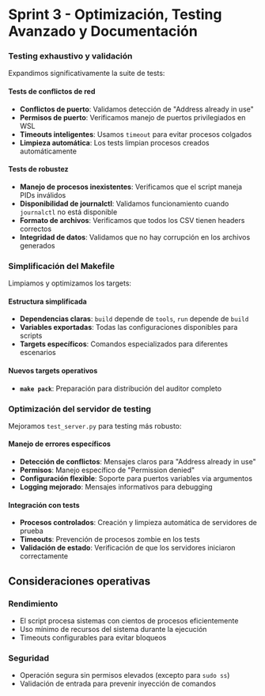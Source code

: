 # Sprint 3 - Optimización, Testing Avanzado y Documentación

### Testing exhaustivo y validación

Expandimos significativamente la suite de tests:

#### Tests de conflictos de red

- **Conflictos de puerto**: Validamos detección de "Address already in use"
- **Permisos de puerto**: Verificamos manejo de puertos privilegiados en WSL
- **Timeouts inteligentes**: Usamos `timeout` para evitar procesos colgados
- **Limpieza automática**: Los tests limpian procesos creados automáticamente

#### Tests de robustez

- **Manejo de procesos inexistentes**: Verificamos que el script maneja PIDs inválidos
- **Disponibilidad de journalctl**: Validamos funcionamiento cuando `journalctl` no está disponible
- **Formato de archivos**: Verificamos que todos los CSV tienen headers correctos
- **Integridad de datos**: Validamos que no hay corrupción en los archivos generados

### Simplificación del Makefile

Limpiamos y optimizamos los targets:

#### Estructura simplificada

- **Dependencias claras**: `build` depende de `tools`, `run` depende de `build`
- **Variables exportadas**: Todas las configuraciones disponibles para scripts
- **Targets específicos**: Comandos especializados para diferentes escenarios

#### Nuevos targets operativos

- **`make pack`**: Preparación para distribución del auditor completo

### Optimización del servidor de testing

Mejoramos `test_server.py` para testing más robusto:

#### Manejo de errores específicos

- **Detección de conflictos**: Mensajes claros para "Address already in use"
- **Permisos**: Manejo específico de "Permission denied"
- **Configuración flexible**: Soporte para puertos variables via argumentos
- **Logging mejorado**: Mensajes informativos para debugging

#### Integración con tests

- **Procesos controlados**: Creación y limpieza automática de servidores de prueba
- **Timeouts**: Prevención de procesos zombie en los tests
- **Validación de estado**: Verificación de que los servidores iniciaron correctamente

## Consideraciones operativas

### Rendimiento

- El script procesa sistemas con cientos de procesos eficientemente
- Uso mínimo de recursos del sistema durante la ejecución
- Timeouts configurables para evitar bloqueos

### Seguridad

- Operación segura sin permisos elevados (excepto para `sudo ss`)
- Validación de entrada para prevenir inyección de comandos
